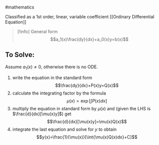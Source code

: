 #mathematics

Classified as a 1st order, linear, variable coefficient [[Ordinary Differential Equation]]

>[!info] General form
>$$a_1(x)\frac{dy}{dx}+a_0(x)y=b(x)$$

## To Solve:
Assume $a_1(x)\neq0$, otherwise there is no ODE.
1. write the equation in the standard form $$\frac{dy}{dx}+P(x)y=Q(x)$$
2. calculate the integrating factor by the formula $$\mu(x)=\exp [\int{P(x)dx}]$$
3. multiply the equation in standard form by $\mu(x)$ and (given the LHS is $\frac{d}{dx}[\mu(x)y]$) get $$\frac{d}{dx}[\mu(x)y]=\mu(x)Q(x)$$
4. integrate the last equation and solve for $y$ to obtain $$y(x)=\frac{1}{\mu(x)}[\int{\mu(x)Q(x)dx}+C]$$